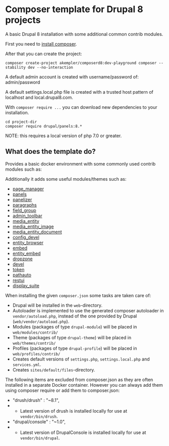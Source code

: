 # Composer template for Drupal 8 projects

A basic Drupal 8 installation with some additional common contrib modules.

First you need to [install composer](https://getcomposer.org/doc/00-intro.md#installation-linux-unix-osx).

After that you can create the project:

```
composer create-project akempler/composerd8:dev-playground composer --stability dev --no-interaction
```

A default admin account is created with username/password of:  
admin/password

A default settings.local.php file is created with a trusted host pattern of localhost and local.drupal8.com.

With `composer require ...` you can download new dependencies to your
installation.

```
cd project-dir
composer require drupal/panels:8.*
```

NOTE: this requires a local version of php 7.0 or greater.

## What does the template do?

Provides a basic docker environment with some commonly used contrib modules such as:

Additionally it adds some useful modules/themes such as:
* [page_manager](https://www.drupal.org/project/page_manager)
* [panels](https://www.drupal.org/project/panels)
* [panelizer](https://www.drupal.org/project/panelizer)
* [paragraphs](https://www.drupal.org/project/paragraphs)
* [field_group](https://www.drupal.org/project/field_group)
* [admin_toolbar](https://www.drupal.org/project/admin_toolbar)
* [media_entity](https://www.drupal.org/project/media_entity)
* [media_entity_image](https://www.drupal.org/project/media_entity_image)
* [media_entity_document](https://www.drupal.org/project/media_entity_document)
* [config_devel](https://www.drupal.org/project/config_devel)
* [entity_browser](https://www.drupal.org/project/entity_browser)
* [embed](https://www.drupal.org/project/embed)
* [entity_embed](https://www.drupal.org/project/entity_embed)
* [dropzone](https://www.drupal.org/project/dropzone)
* [devel](https://www.drupal.org/project/devel)
* [token](https://www.drupal.org/project/token)
* [pathauto](https://www.drupal.org/project/pathauto)
* [restui](https://www.drupal.org/project/restui)
* [display_suite](https://www.drupal.org/project/ds)

When installing the given `composer.json` some tasks are taken care of:

* Drupal will be installed in the `web`-directory.
* Autoloader is implemented to use the generated composer autoloader in `vendor/autoload.php`,
  instead of the one provided by Drupal (`web/vendor/autoload.php`).
* Modules (packages of type `drupal-module`) will be placed in `web/modules/contrib/`
* Theme (packages of type `drupal-theme`) will be placed in `web/themes/contrib/`
* Profiles (packages of type `drupal-profile`) will be placed in `web/profiles/contrib/`
* Creates default versions of `settings.php`, `settings.local.php` and `services.yml`.
* Creates `sites/default/files`-directory.

The following items are excluded from composer.json as they are often installed in a separate Docker container. 
However you can always add them using composer require or add them to composer.json:
* "drush/drush" : "~8.1",
* * Latest version of drush is installed locally for use at `vendor/bin/drush`.
* "drupal/console" : "~1.0",
* * Latest version of DrupalConsole is installed locally for use at `vendor/bin/drupal`.
